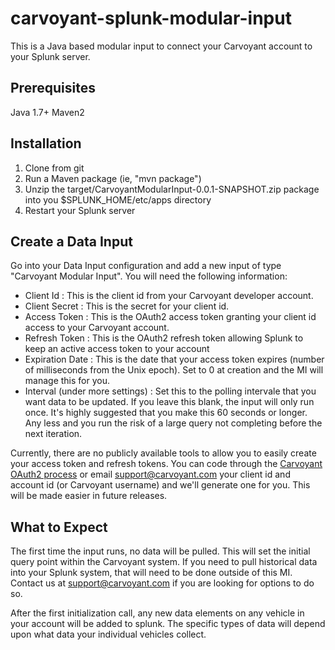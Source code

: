 # carvoyant-splunk-modular-input
This is a Java based modular input to connect your Carvoyant account to your Splunk server.

## Prerequisites
Java 1.7+
Maven2

## Installation
1. Clone from git
2. Run a Maven package (ie, "mvn package")
3. Unzip the target/CarvoyantModularInput-0.0.1-SNAPSHOT.zip package into you $SPLUNK_HOME/etc/apps directory
4. Restart your Splunk server

## Create a Data Input
Go into your Data Input configuration and add a new input of type "Carvoyant Modular Input". You will need the following information:

* Client Id : This is the client id from your Carvoyant developer account.
* Client Secret : This is the secret for your client id.
* Access Token : This is the OAuth2 access token granting your client id access to your Carvoyant account.
* Refresh Token : This is the OAuth2 refresh token allowing Splunk to keep an active access token to your account
* Expiration Date : This is the date that your access token expires (number of milliseconds from the Unix epoch). Set to 0 at creation and the MI will manage this for you.
* Interval (under more settings) : Set this to the polling intervale that you want data to be updated. If you leave this blank, the input will only run once. It's highly suggested that you make this 60 seconds or longer. Any less and you run the risk of a large query not completing before the next iteration.

Currently, there are no publicly available tools to allow you to easily create your access token and refresh tokens. You can code through the [Carvoyant OAuth2 process](http://docs.carvoyant.com/en/latest/getting-started/oauth2-delegated-access.html) or email support@carvoyant.com your client id and account id (or Carvoyant username) and we'll generate one for you. This will be made easier in future releases.

## What to Expect
The first time the input runs, no data will be pulled. This will set the initial query point within the Carvoyant system. If you need to pull historical data into your Splunk system, that will need to be done outside of this MI. Contact us at support@carvoyant.com if you are looking for options to do so.

After the first initialization call, any new data elements on any vehicle in your account will be added to splunk. The specific types of data will depend upon what data your individual vehicles collect.